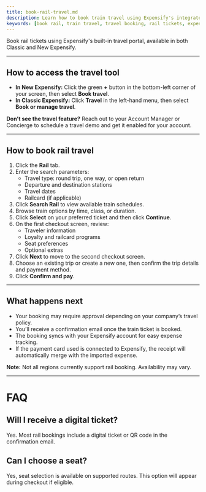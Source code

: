 ```yaml
---
title: book-rail-travel.md
description: Learn how to book train travel using Expensify's integrated travel tool, with instructions for both Classic and New Expensify.
keywords: [book rail, train travel, travel booking, rail tickets, expensify travel, classic, new expensify]
---
```


<div id="new-expensify" markdown="1">

Book rail tickets using Expensify's built-in travel portal, available in both Classic and New Expensify.

---

## How to access the travel tool

- **In New Expensify:** Click the green **+** button in the bottom-left corner of your screen, then select **Book travel**.
- **In Classic Expensify:** Click **Travel** in the left-hand menu, then select **Book or manage travel**.

**Don’t see the travel feature?** Reach out to your Account Manager or Concierge to schedule a travel demo and get it enabled for your account.

---

## How to book rail travel

1. Click the **Rail** tab.
2. Enter the search parameters:
   - Travel type: round trip, one way, or open return
   - Departure and destination stations
   - Travel dates
   - Railcard (if applicable)
3. Click **Search Rail** to view available train schedules.
4. Browse train options by time, class, or duration.
5. Click **Select** on your preferred ticket and then click **Continue**.
6. On the first checkout screen, review:
   - Traveler information
   - Loyalty and railcard programs
   - Seat preferences
   - Optional extras
7. Click **Next** to move to the second checkout screen.
8. Choose an existing trip or create a new one, then confirm the trip details and payment method.
9. Click **Confirm and pay**.

---

## What happens next

- Your booking may require approval depending on your company’s travel policy.
- You’ll receive a confirmation email once the train ticket is booked.
- The booking syncs with your Expensify account for easy expense tracking.
- If the payment card used is connected to Expensify, the receipt will automatically merge with the imported expense.

**Note:** Not all regions currently support rail booking. Availability may vary.

---

# FAQ

## Will I receive a digital ticket?
Yes. Most rail bookings include a digital ticket or QR code in the confirmation email.

## Can I choose a seat?
Yes, seat selection is available on supported routes. This option will appear during checkout if eligible.

</div>
